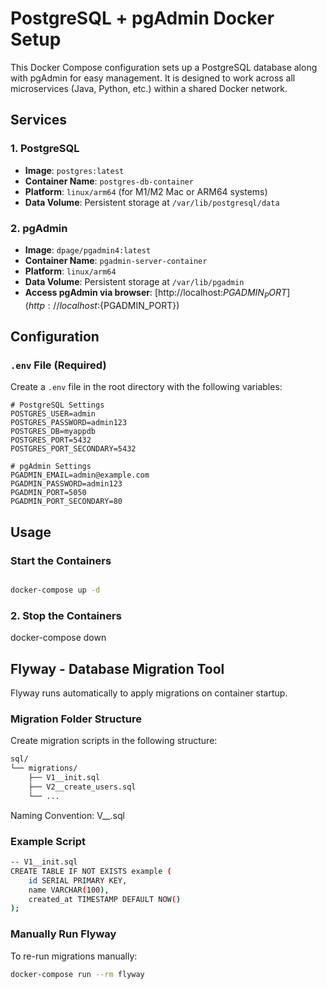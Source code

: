 # PostgreSQL + pgAdmin Docker Setup

This Docker Compose configuration sets up a PostgreSQL database along with pgAdmin for easy management. It is designed to work across all microservices (Java, Python, etc.) within a shared Docker network.


## Services

### 1. **PostgreSQL**
- **Image**: `postgres:latest`
- **Container Name**: `postgres-db-container`
- **Platform**: `linux/arm64` (for M1/M2 Mac or ARM64 systems)
- **Data Volume**: Persistent storage at `/var/lib/postgresql/data`

### 2. **pgAdmin**
- **Image**: `dpage/pgadmin4:latest`
- **Container Name**: `pgadmin-server-container`
- **Platform**: `linux/arm64`
- **Data Volume**: Persistent storage at `/var/lib/pgadmin`
- **Access pgAdmin via browser**: [http://localhost:${PGADMIN_PORT}](http://localhost:${PGADMIN_PORT})


## Configuration

### `.env` File (Required)
Create a `.env` file in the root directory with the following variables:

```env
# PostgreSQL Settings
POSTGRES_USER=admin
POSTGRES_PASSWORD=admin123
POSTGRES_DB=myappdb
POSTGRES_PORT=5432
POSTGRES_PORT_SECONDARY=5432

# pgAdmin Settings
PGADMIN_EMAIL=admin@example.com
PGADMIN_PASSWORD=admin123
PGADMIN_PORT=5050
PGADMIN_PORT_SECONDARY=80
```
## Usage

### Start the Containers

```bash

docker-compose up -d
```

### 2. Stop the Containers

docker-compose down


## Flyway - Database Migration Tool

Flyway runs automatically to apply migrations on container startup.

### Migration Folder Structure
Create migration scripts in the following structure:

```bash
sql/
└── migrations/
    ├── V1__init.sql
    ├── V2__create_users.sql
    └── ...
```

Naming Convention: V<version>__<description>.sql

### Example Script 

```bash
-- V1__init.sql
CREATE TABLE IF NOT EXISTS example (
    id SERIAL PRIMARY KEY,
    name VARCHAR(100),
    created_at TIMESTAMP DEFAULT NOW()
);
```

### Manually Run Flyway
To re-run migrations manually:

```bash
docker-compose run --rm flyway
```
